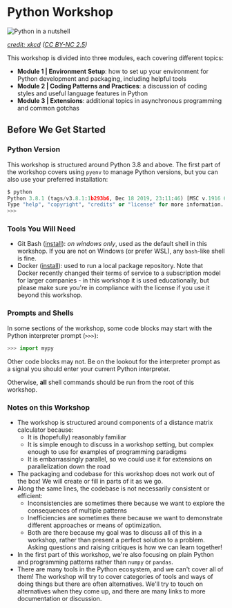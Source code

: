 # Python Workshop

![Python in a nutshell](https://imgs.xkcd.com/comics/python.png)

_[credit: xkcd](https://xkcd.com/353/) ([CC BY-NC 2.5](https://creativecommons.org/licenses/by-nc/2.5/))_

This workshop is divided into three modules, each covering different topics:

- **Module 1 | Environment Setup**: how to set up your environment for Python development and packaging, including helpful tools
- **Module 2 | Coding Patterns and Practices**: a discussion of coding styles and useful language features in Python
- **Module 3 | Extensions**: additional topics in asynchronous programming and common gotchas

## Before We Get Started

### Python Version

This workshop is structured around Python 3.8 and above.  The first part of the workshop covers using `pyenv` to manage Python versions, but you can also use your preferred installation:

```py
$ python
Python 3.8.1 (tags/v3.8.1:1b293b6, Dec 18 2019, 23:11:46) [MSC v.1916 64 bit (AMD64)] on win32
Type "help", "copyright", "credits" or "license" for more information.
>>>
```

### Tools You Will Need

- Git Bash ([install](https://git-scm.com/download/win)): _on windows only_, used as the default shell in this workshop.  If you are not on Windows (or prefer WSL), any `bash`-like shell is fine.
- Docker ([install](https://docs.docker.com/get-docker/)): used to run a local package repository.  Note that Docker recently changed their terms of service to a subscription model for larger companies - in this workshop it is used educationally, but please make sure you're in compliance with the license if you use it beyond this workshop.

### Prompts and Shells

In some sections of the workshop, some code blocks may start with the Python interpreter prompt (`>>>`):

```py
>>> import mypy
```

Other code blocks may not.  Be on the lookout for the interpreter prompt as a signal you should enter your current Python interpreter.

Otherwise, **all** shell commands should be run from the root of this workshop.

### Notes on this Workshop

- The workshop is structured around components of a distance matrix calculator because:
  - It is (hopefully) reasonably familiar
  - It is simple enough to discuss in a workshop setting, but complex enough to use for examples of programming paradigms
  - It is embarrassingly parallel, so we could use it for extensions on parallelization down the road
- The packaging and codebase for this workshop does not work out of the box!  We will create or fill in parts of it as we go.
- Along the same lines, the codebase is not necessarily consistent or efficient:
  - Inconsistencies are sometimes there because we want to explore the consequences of multiple patterns
  - Inefficiencies are sometimes there because we want to demonstrate different approaches or means of optimization.
  - Both are there because my goal was to discuss all of this in a workshop, rather than present a perfect solution to a problem.  Asking questions and raising critiques is how we can learn together!
- In the first part of this workshop, we're also focusing on plain Python and programming patterns rather than `numpy` or `pandas`.
- There are many tools in the Python ecosystem, and we can't cover all of them!  The workshop will try to cover categories of tools and ways of doing things but there are often alternatives.  We'll try to touch on alternatives when they come up, and there are many links to more documentation or discussion.